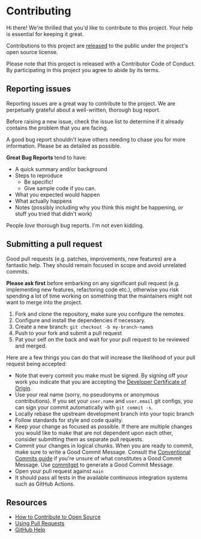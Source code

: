 # Contributing

Hi there! We're thrilled that you'd like to contribute to this project. Your help is essential for keeping it great.

Contributions to this project are [released](https://help.github.com/articles/github-terms-of-service/#6-contributions-under-repository-license) to the public under the project's open source license.

Please note that this project is released with a Contributor Code of Conduct. By participating in this project you agree to abide by its terms.

## Reporting issues

Reporting issues are a great way to contribute to the project. We are perpetually grateful about a well-written, thorough bug report.

Before raising a new issue, check the issue list to determine if it already contains the problem that you are facing.

A good bug report shouldn't leave others needing to chase you for more information. Please be as detailed as possible.

**Great Bug Reports** tend to have:

- A quick summary and/or background
- Steps to reproduce
  - Be specific!
  - Give sample code if you can.
- What you expected would happen
- What actually happens
- Notes (possibly including why you think this might be happening, or stuff you tried that didn't work)

People _love_ thorough bug reports. I'm not even kidding.

## Submitting a pull request

Good pull requests (e.g. patches, improvements, new features) are a fantastic help. They should remain focused in scope and avoid unrelated commits.

**Please ask first** before embarking on any significant pull request (e.g. implementing new features, refactoring code etc.), otherwise you risk spending a lot of time working on something that the maintainers might not want to merge into the project.

1. Fork and clone the repository, make sure you configure the remotes.
2. Configure and install the dependencies if necessary.
3. Create a new branch: `git checkout -b my-branch-name`s
4. Push to your fork and submit a pull request
5. Pat your self on the back and wait for your pull request to be reviewed and merged.

Here are a few things you can do that will increase the likelihood of your pull request being accepted:

- Note that every commit you make must be signed. By signing off your work you indicate that you are accepting the [Developer Certificate of Origin](https://developercertificate.org/).
- Use your real name (sorry, no pseudonyms or anonymous contributions). If you set your `user.name` and `user.email` git configs, you can sign your commit automatically with `git commit -s`.
- Locally rebase the upstream development branch into your topic branch
- Follow standards for style and code quality.
- Keep your change as focused as possible. If there are multiple changes you would like to make that are not dependent upon each other, consider submitting them as separate pull requests.
- Commit your changes in logical chunks. When you are ready to commit, make sure to write a Good Commit Message. Consult the [Conventional Commits guide](https://www.conventionalcommits.org/en/v1.0.0/) if you're unsure of what constitutes a Good Commit Message. Use [commitgpt](https://pypi.org/project/commitgpt/) to generate a Good Commit Message.
- Open your pull request against `main`
- It should pass all tests in the available continuous integration systems such as GitHub Actions.

## Resources

- [How to Contribute to Open Source](https://opensource.guide/how-to-contribute/)
- [Using Pull Requests](https://help.github.com/articles/about-pull-requests/)
- [GitHub Help](https://help.github.com)
